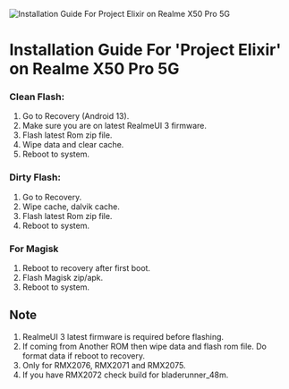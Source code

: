 ![Installation Guide For Project Elixir on Realme X50 Pro 5G](https://i.imgur.com/3UmK6nS.png "Installation")

# Installation Guide For 'Project Elixir' on Realme X50 Pro 5G

### Clean Flash:
1. Go to Recovery (Android 13).
2. Make sure you are on latest RealmeUI 3 firmware.
3. Flash latest Rom zip file.
4. Wipe data and clear cache.
5. Reboot to system.

### Dirty Flash:
1. Go to Recovery.
2. Wipe cache, dalvik cache.
3. Flash latest Rom zip file.
4. Reboot to system.

### For Magisk
1. Reboot to recovery after first boot.
2. Flash Magisk zip/apk.
3. Reboot to system.

## Note
1. RealmeUI 3 latest firmware is required before flashing. 
2. If coming from Another ROM then wipe data and flash rom file. Do format data if reboot to recovery.
3. Only for RMX2076, RMX2071 and RMX2075.
4. If you have RMX2072 check build for bladerunner_48m.
